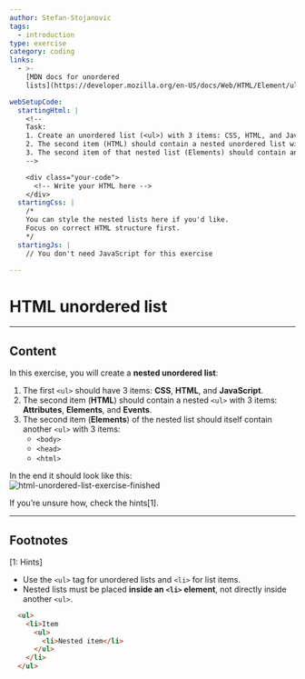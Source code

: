 ```yaml
---
author: Stefan-Stojanovic
tags:
  - introduction
type: exercise
category: coding
links:
  - >-
    [MDN docs for unordered
    lists](https://developer.mozilla.org/en-US/docs/Web/HTML/Element/ul){website}

webSetupCode:
  startingHtml: |
    <!-- 
    Task:
    1. Create an unordered list (<ul>) with 3 items: CSS, HTML, and JavaScript.
    2. The second item (HTML) should contain a nested unordered list with 3 items: Attributes, Elements, Events.
    3. The second item of that nested list (Elements) should contain another unordered sublist with 3 items: <body>, <head>, <html>.
    -->

    <div class="your-code">
      <!-- Write your HTML here -->
    </div>
  startingCss: |
    /* 
    You can style the nested lists here if you'd like.
    Focus on correct HTML structure first.
    */
  startingJs: |
    // You don't need JavaScript for this exercise

---
```


# HTML unordered list

---

## Content

In this exercise, you will create a **nested unordered list**:  

1. The first `<ul>` should have 3 items: **CSS**, **HTML**, and **JavaScript**.  
2. The second item (**HTML**) should contain a nested `<ul>` with 3 items: **Attributes**, **Elements**, and **Events**.  
3. The second item (**Elements**) of the nested list should itself contain another `<ul>` with 3 items:  
   - `<body>`  
   - `<head>`  
   - `<html>`  

In the end it should look like this:  
![html-unordered-list-exercise-finished](https://img.enkipro.com/223941006f3f4876de7ba218ce84c20a.png)

If you’re unsure how, check the hints[1].

---

## Footnotes

[1: Hints]
- Use the `<ul>` tag for unordered lists and `<li>` for list items.  
- Nested lists must be placed **inside an `<li>` element**, not directly inside another `<ul>`.  
```html
  <ul>
    <li>Item
      <ul>
        <li>Nested item</li>
      </ul>
    </li>
  </ul>
```